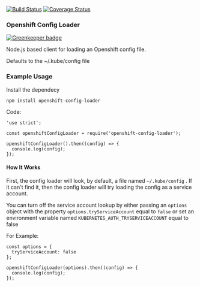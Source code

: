 [![Build Status](https://travis-ci.org/bucharest-gold/openshift-config-loader.svg?branch=master)](https://travis-ci.org/bucharest-gold/openshift-config-loader)  [![Coverage Status](https://coveralls.io/repos/github/bucharest-gold/openshift-config-loader/badge.svg?branch=master)](https://coveralls.io/github/bucharest-gold/openshift-config-loader?branch=master)

### Openshift Config Loader

[![Greenkeeper badge](https://badges.greenkeeper.io/bucharest-gold/openshift-config-loader.svg)](https://greenkeeper.io/)

Node.js based client for loading an Openshift config file.

Defaults to the ~/.kube/config file

### Example Usage

Install the dependecy

    npm install openshift-config-loader

Code:

    'use strict';

    const openshiftConfigLoader = require('openshift-config-loader');

    openshiftConfigLoader().then((config) => {
      console.log(config);
    });

#### How It Works

First, the config loader will look, by default, a file named `~/.kube/config` .  If it can't find it, then the config loader will try loading the config as a service account.

You can turn off the service account lookup by either passing an `options` object with the property `options.tryServiceAccount` equal to `false` or set an environment variable named `KUBERNETES_AUTH_TRYSERVICEACCOUNT` equal to false


For Example:

    const options = {
      tryServiceAccount: false
    };

    openshiftConfigLoader(options).then((config) => {
      console.log(config);
    });
